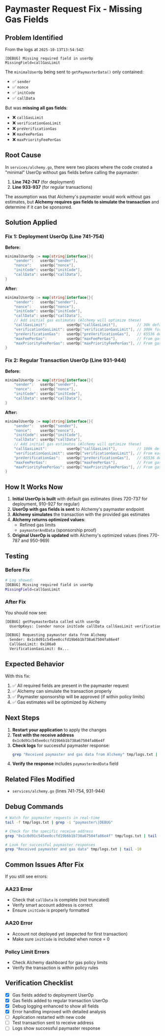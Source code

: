 # Paymaster Request Fix - Missing Gas Fields

## Problem Identified

From the logs at `2025-10-13T13:54:54Z`:

```
[DEBUG] Missing required field in userOp
MissingField=callGasLimit
```

The `minimalUserOp` being sent to `getPaymasterData()` only contained:
- ✅ `sender`
- ✅ `nonce`
- ✅ `initCode`
- ✅ `callData`

But was **missing all gas fields**:
- ❌ `callGasLimit`
- ❌ `verificationGasLimit`
- ❌ `preVerificationGas`
- ❌ `maxFeePerGas`
- ❌ `maxPriorityFeePerGas`

## Root Cause

In `services/alchemy.go`, there were two places where the code created a "minimal" UserOp without gas fields before calling the paymaster:

1. **Line 742-747** (for deployment)
2. **Line 933-937** (for regular transactions)

The assumption was that Alchemy's paymaster would work without gas estimates, but **Alchemy requires gas fields to simulate the transaction** and determine if it can be sponsored.

## Solution Applied

### Fix 1: Deployment UserOp (Line 741-754)
**Before:**
```go
minimalUserOp := map[string]interface{}{
    "sender":   userOp["sender"],
    "nonce":    userOp["nonce"],
    "initCode": userOp["initCode"],
    "callData": userOp["callData"],
}
```

**After:**
```go
minimalUserOp := map[string]interface{}{
    "sender":   userOp["sender"],
    "nonce":    userOp["nonce"],
    "initCode": userOp["initCode"],
    "callData": userOp["callData"],
    // Add initial gas estimates (Alchemy will optimize these)
    "callGasLimit":         userOp["callGasLimit"],         // 30k default for deployment
    "verificationGasLimit": userOp["verificationGasLimit"], // 300k for deployment
    "preVerificationGas":   userOp["preVerificationGas"],   // 65536 default
    "maxFeePerGas":         userOp["maxFeePerGas"],         // From gas oracle
    "maxPriorityFeePerGas": userOp["maxPriorityFeePerGas"], // From gas oracle
}
```

### Fix 2: Regular Transaction UserOp (Line 931-944)
**Before:**
```go
minimalUserOp := map[string]interface{}{
    "sender":   userOp["sender"],
    "nonce":    userOp["nonce"],
    "initCode": userOp["initCode"],
    "callData": userOp["callData"],
}
```

**After:**
```go
minimalUserOp := map[string]interface{}{
    "sender":   userOp["sender"],
    "nonce":    userOp["nonce"],
    "initCode": userOp["initCode"],
    "callData": userOp["callData"],
    // Add initial gas estimates (Alchemy will optimize these)
    "callGasLimit":         userOp["callGasLimit"],         // 100k default
    "verificationGasLimit": userOp["verificationGasLimit"], // From earlier calculation
    "preVerificationGas":   userOp["preVerificationGas"],   // 65536 default
    "maxFeePerGas":         userOp["maxFeePerGas"],         // From gas oracle
    "maxPriorityFeePerGas": userOp["maxPriorityFeePerGas"], // From gas oracle
}
```

## How It Works Now

1. **Initial UserOp is built** with default gas estimates (lines 720-737 for deployment, 910-927 for regular)
2. **UserOp with gas fields is sent** to Alchemy's paymaster endpoint
3. **Alchemy simulates** the transaction with the provided gas estimates
4. **Alchemy returns optimized values**:
   - Refined gas limits
   - `paymasterAndData` (sponsorship proof)
5. **Original UserOp is updated** with Alchemy's optimized values (lines 770-787 and 950-969)

## Testing

### Before Fix
```bash
# Log showed:
[DEBUG] Missing required field in userOp
MissingField=callGasLimit
```

### After Fix
You should now see:
```bash
[DEBUG] getPaymasterData called with userOp
  UserOpKeys: [sender nonce initCode callData callGasLimit verificationGasLimit preVerificationGas maxFeePerGas maxPriorityFeePerGas]

[DEBUG] Requesting paymaster data from Alchemy
  Sender: 0x1c0d91c545ee0ccfd19b6b1b738a67504fa86e4f
  CallGasLimit: 0x186a0
  VerificationGasLimit: 0x...
```

## Expected Behavior

With this fix:
1. ✅ All required fields are present in the paymaster request
2. ✅ Alchemy can simulate the transaction properly
3. ✅ Paymaster sponsorship will be approved (if within policy limits)
4. ✅ Gas estimates will be optimized by Alchemy

## Next Steps

1. **Restart your application** to apply the changes
2. **Test with the receive address** `0x1c0d91c545ee0ccfd19b6b1b738a67504fa86e4f`
3. **Check logs** for successful paymaster response:
   ```bash
   grep "Received paymaster and gas data from Alchemy" tmp/logs.txt | tail -5
   ```
4. **Verify the response** includes `paymasterAndData` field

## Related Files Modified

- `services/alchemy.go` (lines 741-754, 931-944)

## Debug Commands

```bash
# Watch for paymaster requests in real-time
tail -f tmp/logs.txt | grep -i "paymaster\|DEBUG"

# Check for the specific receive address
grep "0x1c0d91c545ee0ccfd19b6b1b738a67504fa86e4f" tmp/logs.txt | tail -20

# Look for successful paymaster responses
grep "Received paymaster and gas data" tmp/logs.txt | tail -10
```

## Common Issues After Fix

If you still see errors:

### AA23 Error
- Check that `callData` is complete (not truncated)
- Verify smart account address is correct
- Ensure `initCode` is properly formatted

### AA20 Error
- Account not deployed yet (expected for first transaction)
- Make sure `initCode` is included when nonce = 0

### Policy Limit Errors
- Check Alchemy dashboard for gas policy limits
- Verify the transaction is within policy rules

## Verification Checklist

- [x] Gas fields added to deployment UserOp
- [x] Gas fields added to regular transaction UserOp
- [x] Debug logging enhanced to show all fields
- [x] Error handling improved with detailed analysis
- [ ] Application restarted with new code
- [ ] Test transaction sent to receive address
- [ ] Logs show successful paymaster response
